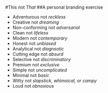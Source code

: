 #This not *That*
##A personal branding exercise

- Adventurous not *reckless*
- Creative not *dreaming*
- Non-conforming not *adversarial*
- Clean not *lifeless*
- Modern not *contemporary*
- Honest not *unbiased*
- Analytical not *diagnsotic*
- Cutting edge not *absurd*
- Selective not *discriminatory*
- Premium not *exclusive*
- Simple not *uncomplicated*
- Minimal not *basic*
- Witty not *slapstick, whimsical, or campy*
- Loud not *obnoxious*